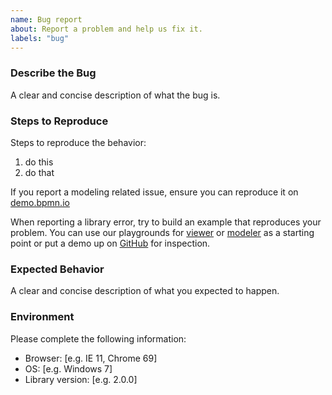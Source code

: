 ```yaml
---
name: Bug report
about: Report a problem and help us fix it.
labels: "bug"
---
```



### Describe the Bug

A clear and concise description of what the bug is.


### Steps to Reproduce

Steps to reproduce the behavior:

1. do this
2. do that

If you report a modeling related issue, ensure you can reproduce it on [demo.bpmn.io](https://demo.bpmn.io/dmn/new)

When reporting a library error, try to build an example that reproduces your problem. You can use our playgrounds for [viewer](https://jsfiddle.net/x2doq4vn/) or [modeler](https://jsfiddle.net/nrko5hyt/) as a starting point or put a demo up on [GitHub](https://github.com/) for inspection.


### Expected Behavior

A clear and concise description of what you expected to happen.


### Environment

Please complete the following information:

 - Browser: [e.g. IE 11, Chrome 69]
 - OS: [e.g. Windows 7]
 - Library version: [e.g. 2.0.0]
